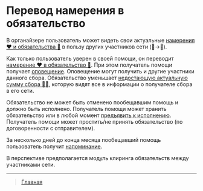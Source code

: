 # Перевод намерения в обязательство

В органайзере пользователь может видеть свои актуальные [намерения ❤️ и обязательства 🤝](../glossary/glossary.md) в пользу других участников сети (👤->👥).

Как только пользователь уверен в своей помощи, он переводит [намерение ❤️ в обязательство 🤝](../glossary/glossary.md). При этом получатель помощи получает  [оповещение](../notifications/obligation_created.md). Оповещение могут получить и другие участники данного сбора. Обязательство уменьшает [недостающую актуальную сумму сбора 🙏🏻](../glossary/glossary.md), которую видят все в информации о получателе сбора в его сети.

Обязательство не может быть отменено пообещавшим помощь и должно быть исполнено. Получатель помощи может хранить обязательство или в любой момент [предъявить к исполнению](../actions/request_for_execution.md). Получатель помощи может простить/не принять обязательство (по договоренности с отправителем). 

За несколько дней до конца месяца пообещавший помощь пользователь получит [напоминание](../notifications/reminder_of_obligation.md).

В перспективе предполагается модуль клиринга обязательств между участниками сети. 

---
> [Главная](../index.md)

